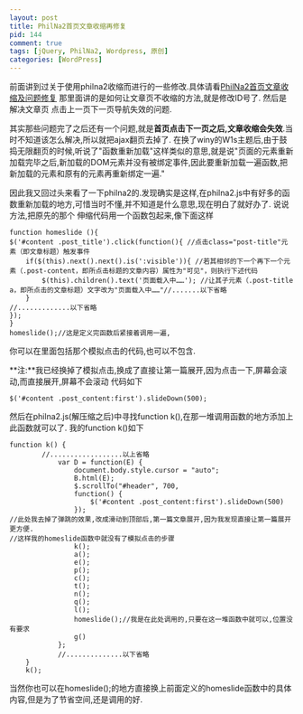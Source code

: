 ```yaml
--- 
layout: post
title: PhilNa2首页文章收缩再修复
pid: 144
comment: true
tags: [jQuery, PhilNa2, Wordpress, 原创]
categories: [WordPress]
---
```

前面讲到过关于使用philna2收缩而进行的一些修改.具体请看[PhilNa2首页文章收缩及问题修复](/2011/05/home-article-toggle-problems.html)  那里面讲的是如何让文章页不收缩的方法,就是修改ID号了.
然后是解决文章页 点击上一页下一页导航失效的问题.

其实那些问题完了之后还有一个问题,就是**首页点击下一页之后,文章收缩会失效**.当时不知道该怎么解决,所以就把ajax翻页去掉了.
在换了winy的W1s主题后,由于鼓捣无限翻页的时候,听说了"函数重新加载"这样类似的意思,就是说"页面的元素重新加载完毕之后,新加载的DOM元素并没有被绑定事件,因此要重新加载一遍函数,把新加载的元素和原有的元素再重新绑定一遍."

因此我又回过头来看了一下philna2的.发现确实是这样,在philna2.js中有好多的函数重新加载的地方,可惜当时不懂,并不知道是什么意思,现在明白了就好办了.
说说方法,把原先的那个 伸缩代码用一个函数包起来,像下面这样

	function homeslide (){
	$('#content .post_title').click(function(){ //点击class="post-title"元素（即文章标题）触发事件
		if($(this).next().next().is(':visible')){ //若其相邻的下一个再下一个元素（.post-content，即所点击标题的文章内容）属性为"可见"，则执行下述代码
			$(this).children().text('页面载入中……'); //让其子元素（.post-title a，即所点击的文章标题）文字改为"页面载入中……"//.......以下省略
		}
	//.............以下省略
	});
	}
	homeslide();//这是定义完函数后紧接着调用一遍,
你可以在里面包括那个模拟点击的代码,也可以不包含.

**注:**我已经换掉了模拟点击,换成了直接让第一篇展开,因为点击一下,屏幕会滚动,而直接展开,屏幕不会滚动
代码如下

	$('#content .post_content:first').slideDown(500);
然后在philna2.js(解压缩之后)中寻找function k(),在那一堆调用函数的地方添加上此函数就可以了.
我的function k()如下

	function k() {
			//..................以上省略
				var D = function(E) {
					document.body.style.cursor = "auto";
					B.html(E);
					$.scrollTo("#header", 700,
					function() {
						$('#content .post_content:first').slideDown(500)
					});
	//此处我去掉了弹跳的效果,改成滑动到顶部后,第一篇文章展开,因为我发现直接让第一篇展开更方便.
	//这样我的homeslide函数中就没有了模拟点击的步骤
					k();
					a();
					e();
					p();
					c();
					t();
					n();
					q();
					l();
					homeslide();//我是在此处调用的,只要在这一堆函数中就可以,位置没有要求
					g()
				};
				//..............以下省略
		}
		k();
当然你也可以在homeslide();的地方直接换上前面定义的homeslide函数中的具体内容,但是为了节省空间,还是调用的好.
